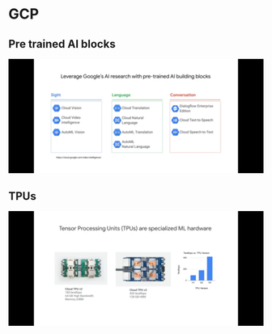 # GCP

## Pre trained AI blocks
<img src="images/pre_trained_ai_blocks.jpg">

## TPUs 
<img src="images/tpu.jpg">
